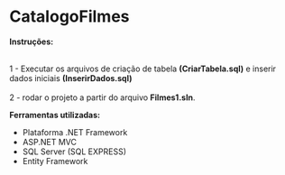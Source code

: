# CatalogoFilmes

<b>Instruções:</b>

<br>1 - Executar os arquivos de criação de tabela <b>(CriarTabela.sql)</b> e inserir dados iniciais <b>(InserirDados.sql)</b></br>
<br>2 - rodar o projeto a partir do arquivo <b>Filmes1.sln</b>.</br>


<b>Ferramentas utilizadas: </b>

- Plataforma .NET Framework
- ASP.NET MVC
- SQL Server (SQL EXPRESS)
- Entity Framework
